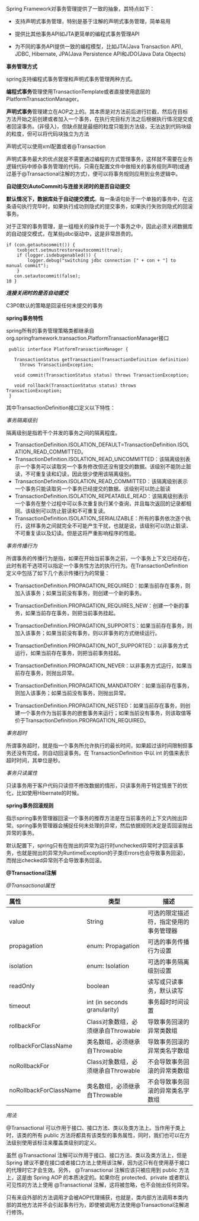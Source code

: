 Spring Framework对事务管理提供了一致的抽象，其特点如下：

- 支持声明式事务管理，特别是基于注解的声明式事务管理，简单易用

- 提供比其他事务API如JTA更简单的编程式事务管理API

- 为不同的事务API提供一致的编程模型，比如JTA(Java Transaction API), JDBC, Hibernate, JPA(Java Persistence API和JDO(Java Data Objects)

**事务管理方式**

spring支持编程式事务管理和声明式事务管理两种方式。

**编程式事务**管理使用TransactionTemplate或者直接使用底层的PlatformTransactionManager。

**声明式事务**管理建立在AOP之上的。其本质是对方法前后进行拦截，然后在目标方法开始之前创建或者加入一个事务，在执行完目标方法之后根据执行情况提交或者回滚事务。(非侵入)，但缺点就是最细的粒度只能到方法级，无法达到代码块级的粒度，但可以将代码块独立为方法

声明式可以使用xml配置或者@Transaction

声明式事务最大的优点就是不需要通过编程的方式管理事务，这样就不需要在业务逻辑代码中掺杂事务管理的代码，只需在配置文件中做相关的事务规则声明(或通过基于@Transactional注解的方式)，便可以将事务规则应用到业务逻辑中。

**自动提交(AutoCommit)与连接关闭时的是否自动提交**

**默认情况下，数据库处于自动提交模式**。每一条语句处于一个单独的事务中，在这条语句执行完毕时，如果执行成功则隐式的提交事务，如果执行失败则隐式的回滚事务。

对于正常的事务管理，是一组相关的操作处于一个事务之中，因此必须关闭数据库的自动提交模式，在某些jdbc驱动中，这是非常昂贵的。

```
if (con.getautocommit()) {
    txobject.setmustrestoreautocommit(true);
    if (logger.isdebugenabled()) {
        logger.debug("switching jdbc connection [" + con + "] to manual commit");
    }
   con.setautocommit(false);
10 }
```

***连接关闭时的是否自动提交***

C3P0默认的策略是回滚任何未提交的事务

**spring事务特性**

spring所有的事务管理策略类都继承自org.springframework.transaction.PlatformTransactionManager接口

```
 public interface PlatformTransactionManager {
  
   TransactionStatus getTransaction(TransactionDefinition definition)
     throws TransactionException;
  
   void commit(TransactionStatus status) throws TransactionException;
  
   void rollback(TransactionStatus status) throws TransactionException;
 }
```

其中TransactionDefinition接口定义以下特性：

*事务隔离级别*

隔离级别是指若干个并发的事务之间的隔离程度。

- TransactionDefinition.ISOLATION_DEFAULT=TransactionDefinition.ISOLATION_READ_COMMITTED。
- TransactionDefinition.ISOLATION_READ_UNCOMMITTED：该隔离级别表示一个事务可以读取另一个事务修改但还没有提交的数据。该级别不能防止脏读，不可重复读和幻读，因此很少使用该隔离级别。
- TransactionDefinition.ISOLATION_READ_COMMITTED：该隔离级别表示一个事务只能读取另一个事务已经提交的数据。该级别可以防止脏读
- TransactionDefinition.ISOLATION_REPEATABLE_READ：该隔离级别表示一个事务在整个过程中可以多次重复执行某个查询，并且每次返回的记录都相同。该级别可以防止脏读和不可重复读。
- TransactionDefinition.ISOLATION_SERIALIZABLE：所有的事务依次逐个执行，这样事务之间就完全不可能产生干扰，也就是说，该级别可以防止脏读、不可重复读以及幻读。但是这将严重影响程序的性能。

*事务传播行为*

所谓事务的传播行为是指，如果在开始当前事务之前，一个事务上下文已经存在，此时有若干选项可以指定一个事务性方法的执行行为。在TransactionDefinition定义中包括了如下几个表示传播行为的常量：

* TransactionDefinition.PROPAGATION_REQUIRED：如果当前存在事务，则加入该事务；如果当前没有事务，则创建一个新的事务。

- TransactionDefinition.PROPAGATION_REQUIRES_NEW：创建一个新的事务，如果当前存在事务，则把当前事务挂起。

- TransactionDefinition.PROPAGATION_SUPPORTS：如果当前存在事务，则加入该事务；如果当前没有事务，则以非事务的方式继续运行。
- TransactionDefinition.PROPAGATION_NOT_SUPPORTED：以非事务方式运行，如果当前存在事务，则把当前事务挂起。

- TransactionDefinition.PROPAGATION_NEVER：以非事务方式运行，如果当前存在事务，则抛出异常。

- TransactionDefinition.PROPAGATION_MANDATORY：如果当前存在事务，则加入该事务；如果当前没有事务，则抛出异常。

- TransactionDefinition.PROPAGATION_NESTED：如果当前存在事务，则创建一个事务作为当前事务的嵌套事务来运行；如果当前没有事务，则该取值等价于TransactionDefinition.PROPAGATION_REQUIRED。

*事务超时*

所谓事务超时，就是指一个事务所允许执行的最长时间，如果超过该时间限制但事务还没有完成，则自动回滚事务。在 TransactionDefinition 中以 int 的值来表示超时时间，其单位是秒。

*事务只读属性*

只读事务用于客户代码只读但不修改数据的情形，只读事务用于特定情景下的优化，比如使用Hibernate的时候。

**spring事务回滚规则**

指示spring事务管理器回滚一个事务的推荐方法是在当前事务的上下文内抛出异常。spring事务管理器会捕捉任何未处理的异常，然后依据规则决定是否回滚抛出异常的事务。

默认配置下，spring只有在抛出的异常为运行时unchecked异常时才回滚该事务，也就是抛出的异常为RuntimeException的子类(Errors也会导致事务回滚)，而抛出checked异常则不会导致事务回滚。

**@Transactional注解**

*@Transactional属性*

| 属性                   | 类型                               | 描述                                   |
| :--------------------- | ---------------------------------- | -------------------------------------- |
| value                  | String                             | 可选的限定描述符，指定使用的事务管理器 |
| propagation            | enum: Propagation                  | 可选的事务传播行为设置                 |
| isolation              | enum: Isolation                    | 可选的事务隔离级别设置                 |
| readOnly               | boolean                            | 读写或只读事务，默认读写               |
| timeout                | int (in seconds granularity)       | 事务超时时间设置                       |
| rollbackFor            | Class对象数组，必须继承自Throwable | 导致事务回滚的异常类数组               |
| rollbackForClassName   | 类名数组，必须继承自Throwable      | 导致事务回滚的异常类名字数组           |
| noRollbackFor          | Class对象数组，必须继承自Throwable | 不会导致事务回滚的异常类数组           |
| noRollbackForClassName | 类名数组，必须继承自Throwable      | 不会导致事务回滚的异常类名字数组       |

*用法*

@Transactional 可以作用于接口、接口方法、类以及类方法上。当作用于类上时，该类的所有 public 方法将都具有该类型的事务属性，同时，我们也可以在方法级别使用该标注来覆盖类级别的定义。

虽然 @Transactional 注解可以作用于接口、接口方法、类以及类方法上，但是 Spring 建议不要在接口或者接口方法上使用该注解，因为这只有在使用基于接口的代理时它才会生效。另外， @Transactional 注解应该只被应用到 public 方法上，这是由 Spring AOP 的本质决定的。如果你在 protected、private 或者默认可见性的方法上使用 @Transactional 注解，这将被忽略，也不会抛出任何异常。

只有来自外部的方法调用才会被AOP代理捕获，也就是，类内部方法调用本类内部的其他方法并不会引起事务行为，即使被调用方法使用@Transactional注解进行修饰。